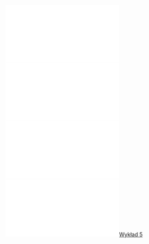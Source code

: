 ![Lista_5_AM1](Notatki/Semestr%201/Analiza%20matematyczna%201.2A/%C4%86wiczenia/%C4%86wiczenia%205/Lista_5_AM1.pdf)
![Drawing 2022-11-18 16.05.14.excalidraw](Notatki/Semestr%201/Analiza%20matematyczna%201.2A/%C4%86wiczenia/%C4%86wiczenia%205/Drawing%202022-11-18%2016.05.14.excalidraw.md)
![Drawing 2022-11-24 16.54.15.excalidraw](Notatki/Semestr%201/Analiza%20matematyczna%201.2A/%C4%86wiczenia/%C4%86wiczenia%205/Drawing%202022-11-24%2016.54.15.excalidraw.md)
![Drawing 2022-12-02 15.17.24.excalidraw](Notatki/Semestr%201/Analiza%20matematyczna%201.2A/%C4%86wiczenia/%C4%86wiczenia%205/Drawing%202022-12-02%2015.17.24.excalidraw.md)[Wykład 5](Notatki/Semestr%201/Analiza%20matematyczna%201.2A/Wyk%C5%82ady/Wyk%C5%82ad%205/Wyk%C5%82ad%205.md)